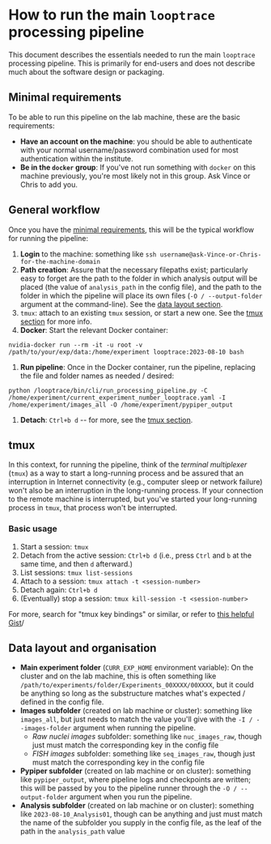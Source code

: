 # How to run the main `looptrace` processing pipeline
This document describes the essentials needed to run the main `looptrace` processing pipeline. This is primarily for end-users and does not describe much about the software design or packaging.


## Minimal requirements
To be able to run this pipeline on the lab machine, these are the basic requirements:
* __Have an account on the machine__: you should be able to authenticate with your normal username/password combination used for most authentication within the institute.
* __Be in the `docker` group__: If you've not run something with `docker` on this machine previously, you're most likely not in this group. Ask Vince or Chris to add you.


## General workflow
Once you have the [minimal requirements](#minimal-requirements), this will be the typical workflow for running the pipeline:
1. __Login__ to the machine: something like `ssh username@ask-Vince-or-Chris-for-the-machine-domain`
1. __Path creation__: Assure that the necessary filepaths exist; particularly easy to forget are the path to the folder in which analysis output will be placed (the value of `analysis_path` in the config file), and the path to the folder in which the pipeline will place its own files (`-O / --output-folder` argument at the command-line). See the [data layout section](#data-layout-and-organisation).
1. `tmux`: attach to an existing `tmux` session, or start a new one. See the [tmux section](#tmux) for more info.
1. __Docker__: Start the relevant Docker container:
```shell
nvidia-docker run --rm -it -u root -v /path/to/your/exp/data:/home/experiment looptrace:2023-08-10 bash
```
1. __Run pipeline__: Once in the Docker container, run the pipeline, replacing the file and folder names as needed / desired:
```shell
python /looptrace/bin/cli/run_processing_pipeline.py -C /home/experiment/current_experiment_number_looptrace.yaml -I /home/experiment/images_all -O /home/experiment/pypiper_output
```
1. __Detach__: `Ctrl+b d` -- for more, see the [tmux section](#tmux).


## tmux
In this context, for running the pipeline, think of the _terminal multiplexer_ (`tmux`) as a way to start a long-running process and be assured that an interruption in Internet connectivity (e.g., computer sleep or network failure) won't also be an interruption in the long-running process. If your connection to the remote machine is interrupted, but you've started your long-running process in `tmux`, that process won't be interrupted.

### Basic usage
1. Start a session: `tmux`
1. Detach from the active session: `Ctrl+b d` (i.e., press `Ctrl` and `b` at the same time, and then `d` afterward.)
1. List sessions: `tmux list-sessions`
1. Attach to a session: `tmux attach -t <session-number>`
1. Detach again: `Ctrl+b d`
1. (Eventually) stop a session: `tmux kill-session -t <session-number>`

For more, search for "tmux key bindings" or similar, or refer to [this helpful Gist](https://gist.github.com/mloskot/4285396)/


## Data layout and organisation
* __Main experiment folder__ (`CURR_EXP_HOME` environment variable): On the cluster and on the lab machine, this is often something like `/path/to/experiments/folder/Experiments_00XXXX/00XXXX`, but it could be anything so long as the substructure matches what's expected / defined in the config file.
* __Images subfolder__ (created on lab machine or cluster): something like `images_all`, but just needs to match the value you'll give with the `-I / --images-folder` argument when running the pipeline.
    * _Raw nuclei images_ subfolder: something like `nuc_images_raw`, though just must match the corresponding key in the config file
    * _FISH images_ subfolder: something like `seq_images_raw`, though just must match the corresponding key in the config file
* __Pypiper subfolder__ (created on lab machine or on cluster): something like `pypiper_output`, where pipeline logs and checkpoints are written; this will be passed by you to the pipeline runner through the `-O / --output-folder` argument when you run the pipeline.
* __Analysis subfolder__ (created on lab machine or on cluster): something like `2023-08-10_Analysis01`, though can be anything and just must match the name of the subfolder you supply in the config file, as the leaf of the path in the `analysis_path` value

